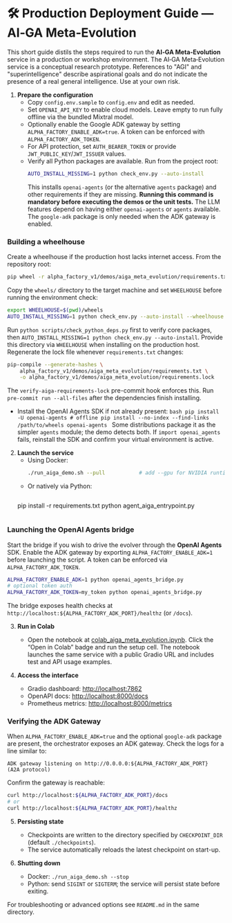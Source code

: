 # 🛠️ Production Deployment Guide — AI‑GA Meta‑Evolution

This short guide distils the steps required to run the **AI‑GA Meta‑Evolution** service in a production or workshop environment.
The AI‑GA Meta‑Evolution service is a conceptual research prototype. References to "AGI" and "superintelligence" describe aspirational goals and do not indicate the presence of a real general intelligence. Use at your own risk.

1. **Prepare the configuration**
   - Copy `config.env.sample` to `config.env` and edit as needed.
   - Set `OPENAI_API_KEY` to enable cloud models. Leave empty to run fully offline via the bundled Mixtral model.
   - Optionally enable the Google ADK gateway by setting `ALPHA_FACTORY_ENABLE_ADK=true`. A token can be enforced with `ALPHA_FACTORY_ADK_TOKEN`.
   - For API protection, set `AUTH_BEARER_TOKEN` or provide `JWT_PUBLIC_KEY`/`JWT_ISSUER` values.
   - Verify all Python packages are available. Run from the project root:
     ```bash
     AUTO_INSTALL_MISSING=1 python check_env.py --auto-install
     ```
     This installs `openai-agents` (or the alternative `agents` package) and
     other requirements if they are missing.
     **Running this command is mandatory before executing the demos or the unit
     tests.** The LLM features depend on having either `openai-agents` or
     `agents` available. The `google-adk` package is only needed when the ADK
     gateway is enabled.

### Building a wheelhouse

Create a wheelhouse if the production host lacks internet access.
From the repository root:

```bash
pip wheel -r alpha_factory_v1/demos/aiga_meta_evolution/requirements.txt -w wheels
```

Copy the `wheels/` directory to the target machine and set `WHEELHOUSE`
before running the environment check:

```bash
export WHEELHOUSE=$(pwd)/wheels
AUTO_INSTALL_MISSING=1 python check_env.py --auto-install --wheelhouse "$WHEELHOUSE"
```

Run `python scripts/check_python_deps.py` first to verify core packages,
then `AUTO_INSTALL_MISSING=1 python check_env.py --auto-install`.
Provide this directory via `WHEELHOUSE` when installing on the production host.
Regenerate the lock file whenever `requirements.txt` changes:

```bash
pip-compile --generate-hashes \
    alpha_factory_v1/demos/aiga_meta_evolution/requirements.txt \
    -o alpha_factory_v1/demos/aiga_meta_evolution/requirements.lock
```
The `verify-aiga-requirements-lock` pre-commit hook enforces this.
Run `pre-commit run --all-files` after the dependencies finish installing.
   - Install the OpenAI Agents SDK if not already present:
    ```bash
    pip install -U openai-agents
    # offline
    pip install --no-index --find-links /path/to/wheels openai-agents
    ```
    Some distributions package it as the simpler `agents` module; the demo
    detects both. If `import openai_agents` fails, reinstall the SDK and
     confirm your virtual environment is active.

2. **Launch the service**
   - Using Docker:
     ```bash
     ./run_aiga_demo.sh --pull           # add --gpu for NVIDIA runtime
     ```
   - Or natively via Python:
     ```bash
    pip install -r requirements.txt
    python agent_aiga_entrypoint.py
     ```

### Launching the OpenAI Agents bridge

Start the bridge if you wish to drive the evolver through the **OpenAI Agents**
SDK.  Enable the ADK gateway by exporting `ALPHA_FACTORY_ENABLE_ADK=1` before
launching the script.  A token can be enforced via
`ALPHA_FACTORY_ADK_TOKEN`.

```bash
ALPHA_FACTORY_ENABLE_ADK=1 python openai_agents_bridge.py
# optional token auth
ALPHA_FACTORY_ADK_TOKEN=my_token python openai_agents_bridge.py
```

The bridge exposes health checks at
`http://localhost:${ALPHA_FACTORY_ADK_PORT}/healthz` (or `/docs`).

3. **Run in Colab**
   - Open the notebook at
     [colab_aiga_meta_evolution.ipynb](colab_aiga_meta_evolution.ipynb).
     Click the “Open in Colab” badge and run the setup cell. The notebook
     launches the same service with a public Gradio URL and includes test
     and API usage examples.

4. **Access the interface**
   - Gradio dashboard: [http://localhost:7862](http://localhost:7862)
   - OpenAPI docs: [http://localhost:8000/docs](http://localhost:8000/docs)
   - Prometheus metrics: [http://localhost:8000/metrics](http://localhost:8000/metrics)

### Verifying the ADK Gateway
When `ALPHA_FACTORY_ENABLE_ADK=true` and the optional `google-adk` package are
present, the orchestrator exposes an ADK gateway.  Check the logs for a line
similar to:

```
ADK gateway listening on http://0.0.0.0:${ALPHA_FACTORY_ADK_PORT}  (A2A protocol)
```

Confirm the gateway is reachable:

```bash
curl http://localhost:${ALPHA_FACTORY_ADK_PORT}/docs
# or
curl http://localhost:${ALPHA_FACTORY_ADK_PORT}/healthz
```

5. **Persisting state**
   - Checkpoints are written to the directory specified by `CHECKPOINT_DIR` (default `./checkpoints`).
   - The service automatically reloads the latest checkpoint on start-up.

6. **Shutting down**
   - Docker: `./run_aiga_demo.sh --stop`
   - Python: send `SIGINT` or `SIGTERM`; the service will persist state before exiting.

For troubleshooting or advanced options see `README.md` in the same directory.

